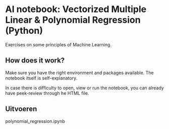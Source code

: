 # AI notebook: Vectorized Multiple Linear & Polynomial Regression (Python)

Exercises on some principles of Machine Learning.

## How does it work?

Make sure you have the right environment and packages available.
The notebook itself is self-explanatory.

In case there is difficulty to open, view or run the notebook, you can already have peek-review through he HTML file.

## Uitvoeren
polynomial_regression.ipynb
```bash

